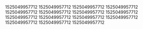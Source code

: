 1525049957712
1525049957712
1525049957712
1525049957712
1525049957712
1525049957712
1525049957712
1525049957712
1525049957712
1525049957712
1525049957712
1525049957712
1525049957712
1525049957712
1525049957712